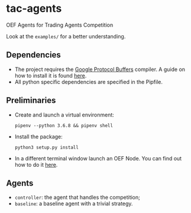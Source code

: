 # tac-agents
OEF Agents for Trading Agents Competition

Look at the `examples/` for a better understanding.

## Dependencies

- The project requires the [Google Protocol Buffers](https://developers.google.com/protocol-buffers/) compiler. A guide on how to install it is found [here](https://fetchai.github.io/oef-sdk-python/user/install.html#protobuf-compiler).
- All python specific dependencies are specified in the Pipfile.

## Preliminaries

- Create and launch a virtual environment:
	```
	pipenv --python 3.6.8 && pipenv shell
	```	

- Install the package:
	```
	python3 setup.py install 
	```

- In a different terminal window launch an OEF Node. You can find out how to do it [here](https://fetchai.github.io/oef-sdk-python/user/oef-node.html).

## Agents

- `controller`: the agent that handles the competition;
- `baseline`: a baseline agent with a trivial strategy.



